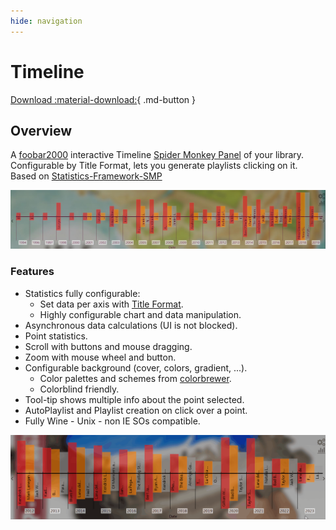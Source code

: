 ```yaml
---
hide: navigation
---
```


# Timeline

[Download :material-download:](https://github.com/regorxxx/Timeline-SMP){ .md-button }

## Overview

A [foobar2000](https://www.foobar2000.org/) interactive Timeline 
[Spider Monkey Panel](https://theqwertiest.github.io/foo_spider_monkey_panel/) of your library. 
Configurable by Title Format, lets you generate playlists clicking on it. Based on [Statistics-Framework-SMP](https://regorxxx.github.io/foobar2000-Framework-SMP.github.io/scripts/statistics-framework-smp/)

![Timeline UI](../images/tl_ui.jpg)

### Features
- Statistics fully configurable:
	- Set data per axis with [Title Format](https://wiki.hydrogenaud.io/index.php?title=Foobar2000:Title_Formatting_Reference).
	- Highly configurable chart and data manipulation.
- Asynchronous data calculations (UI is not blocked).
- Point statistics.
- Scroll with buttons and mouse dragging.
- Zoom with mouse wheel and button.
- Configurable background (cover, colors, gradient, ...).
	- Color palettes and schemes from [colorbrewer](https://colorbrewer2.org).
	- Colorblind friendly.
- Tool-tip shows multiple info about the point selected.
- AutoPlaylist and Playlist creation on click over a point.
- Fully Wine - Unix - non IE SOs compatible.

![Timeline usage](../images/tl.gif)